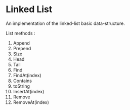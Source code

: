 # Linked List

An implementation of the linked-list basic data-structure.

List methods :

<ol>
  <li>Append</li>
  <li>Prepend</li>
  <li>Size</li>
  <li>Head</li>
  <li>Tail</li>
  <li>Find</li>
  <li>FindAt(index)</li>
  <li>Contains</li>
  <li>toString</li>
  <li>InsertAt(index)</li>
  <li>Remove</li>
  <li>RemoveAt(index)</li>
</ol>
